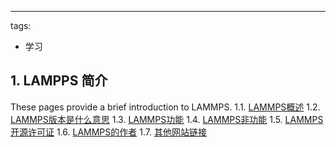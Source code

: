 ---
tags:
  - 学习
## 1. LAMPPS 简介
These pages provide a brief introduction to LAMMPS.
1.1.  [LAMMPS概述](http://www.google.com/)
1.2.  [LAMMPS版本是什么意思](http://www.google.com/)
1.3.  [LAMMPS功能](http://www.google.com/)
1.4.  [LAMMPS非功能](http://www.google.com/)
1.5.  [LAMMPS开源许可证](http://www.google.com/)
1.6.  [LAMMPS的作者](http://www.google.com/)
1.7.  [其他网站链接](http://www.google.com/)
